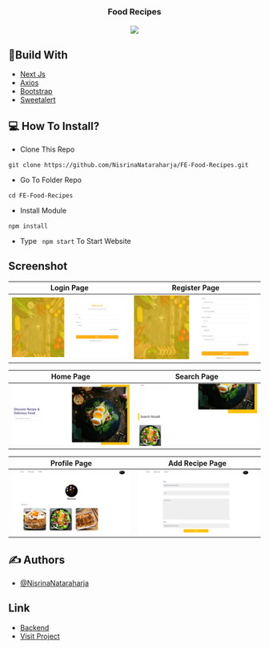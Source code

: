 <br />
<p align="center">

  <h3 align="center">Food Recipes</h3>
  <p align="center">
    <image align="center" width="100" src='./public/images/screenshoot/logo.png />
  </p>

---

## ✏️ About
Food Recipes is an application to help you cook delicious and simple meals. We offer recipes and cooking advice from anyone to everyone. Food Recipes is a web-based recipe sharing application that allow user to share their recipe. In this app, user could take a look into recipe including it's ingredients


## 🔖Build With

- [Next Js](https://nextjs.org)
- [Axios](https://www.npmjs.com/package/axios)
- [Bootstrap](https://www.npmjs.com/package/bootstrap)
- [Sweetalert](https://www.npmjs.com/package/sweetalert)

## 💻 How To Install?

- Clone This Repo

```
git clone https://github.com/NisrinaNataraharja/FE-Food-Recipes.git
```

- Go To Folder Repo

```
cd FE-Food-Recipes
```

- Install Module

```
npm install
```

- Type ` npm start` To Start Website

## Screenshot

| Login Page | Register Page |
| ------------- | ------------- |
| ![Login](/public/images/screenshoot/login.png?raw=true "Login Page") | ![Register](/public/images/screenshoot/register.png?raw=true "Register Page")|

| Home Page  | Search Page |
| ------------- | ------------- |
| ![Landing](/public/images/screenshoot/Home%20Page.png?raw=true "Landing Page") | ![Search Page](/public/images/screenshoot/search.png?raw=true "Recipe Detail Page") |

| Profile Page | Add Recipe Page |
| ------------- | ------------- |
| ![Profile](/public/images/screenshoot/profile.png?raw=true "Profile Page") | ![Add Recipe](/public/images/screenshoot/add%20recipe.png?raw=true "Add Recipe Page") |


## ✍️ Authors

- [@NisrinaNataraharja](https://github.com/NisrinaNataraharja)

## Link

- [Backend](https://github.com/NisrinaNataraharja/BE-Food-Recipes)
- [Visit Project](https://fe-food-recepies.vercel.app)
